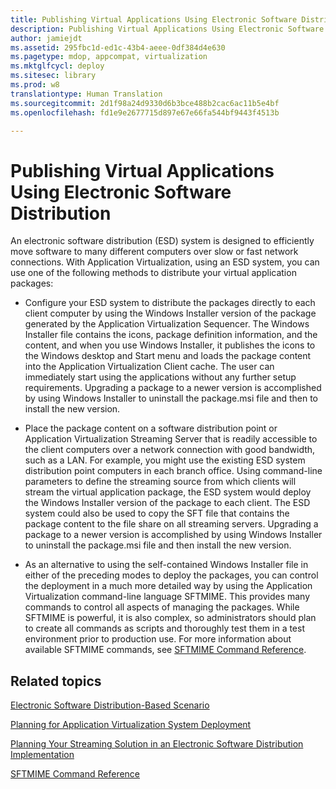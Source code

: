 ```yaml
---
title: Publishing Virtual Applications Using Electronic Software Distribution
description: Publishing Virtual Applications Using Electronic Software Distribution
author: jamiejdt
ms.assetid: 295fbc1d-ed1c-43b4-aeee-0df384d4e630
ms.pagetype: mdop, appcompat, virtualization
ms.mktglfcycl: deploy
ms.sitesec: library
ms.prod: w8
translationtype: Human Translation
ms.sourcegitcommit: 2d1f98a24d9330d6b3bce488b2cac6ac11b5e4bf
ms.openlocfilehash: fd1e9e2677715d897e67e66fa544bf9443f4513b

---
```



# Publishing Virtual Applications Using Electronic Software Distribution


An electronic software distribution (ESD) system is designed to efficiently move software to many different computers over slow or fast network connections. With Application Virtualization, using an ESD system, you can use one of the following methods to distribute your virtual application packages:

-   Configure your ESD system to distribute the packages directly to each client computer by using the Windows Installer version of the package generated by the Application Virtualization Sequencer. The Windows Installer file contains the icons, package definition information, and the content, and when you use Windows Installer, it publishes the icons to the Windows desktop and Start menu and loads the package content into the Application Virtualization Client cache. The user can immediately start using the applications without any further setup requirements. Upgrading a package to a newer version is accomplished by using Windows Installer to uninstall the package.msi file and then to install the new version.

-   Place the package content on a software distribution point or Application Virtualization Streaming Server that is readily accessible to the client computers over a network connection with good bandwidth, such as a LAN. For example, you might use the existing ESD system distribution point computers in each branch office. Using command-line parameters to define the streaming source from which clients will stream the virtual application package, the ESD system would deploy the Windows Installer version of the package to each client. The ESD system could also be used to copy the SFT file that contains the package content to the file share on all streaming servers. Upgrading a package to a newer version is accomplished by using Windows Installer to uninstall the package.msi file and then install the new version.

-   As an alternative to using the self-contained Windows Installer file in either of the preceding modes to deploy the packages, you can control the deployment in a much more detailed way by using the Application Virtualization command-line language SFTMIME. This provides many commands to control all aspects of managing the packages. While SFTMIME is powerful, it is also complex, so administrators should plan to create all commands as scripts and thoroughly test them in a test environment prior to production use. For more information about available SFTMIME commands, see [SFTMIME Command Reference](sftmime--command-reference.md).

## Related topics


[Electronic Software Distribution-Based Scenario](electronic-software-distribution-based-scenario.md)

[Planning for Application Virtualization System Deployment](planning-for-application-virtualization-system-deployment.md)

[Planning Your Streaming Solution in an Electronic Software Distribution Implementation](planning-your-streaming-solution-in-an-electronic-software-distribution-implementation.md)

[SFTMIME Command Reference](sftmime--command-reference.md)

 

 








<!--HONumber=Jun16_HO4-->


